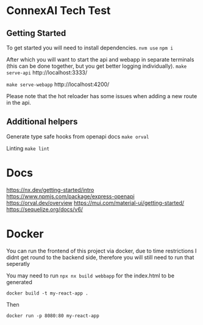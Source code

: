 # ConnexAI Tech Test

## Getting Started

To get started you will need to install dependencies.
`nvm use`
`npm i`

After which you will want to start the api and webapp in separate terminals (this can be done together, but you get better logging individually).
`make serve-api`
http://localhost:3333/

`make serve-webapp`
http://localhost:4200/

Please note that the hot reloader has some issues when adding a new route in the api.

## Additional helpers

Generate type safe hooks from openapi docs
`make orval`

Linting
`make lint`

# Docs

https://nx.dev/getting-started/intro
https://www.npmjs.com/package/express-openapi
https://orval.dev/overview
https://mui.com/material-ui/getting-started/
https://sequelize.org/docs/v6/

# Docker

You can run the frontend of this project via docker, due to time restrictions I didnt get round to the backend side, therefore you will still need to run that seperatly 

You may need to run `npx nx build webbapp` for the index.html to be generated

`docker build -t my-react-app .`

Then

`docker run -p 8080:80 my-react-app`
